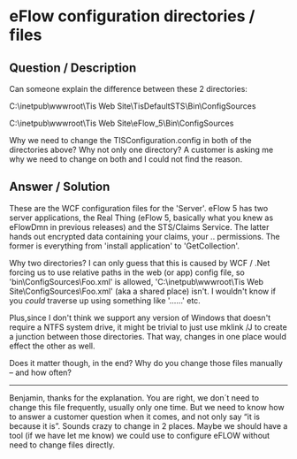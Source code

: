 # **eFlow configuration directories / files** #

## **Question / Description** ##

Can someone explain the difference between these 2 directories:

C:\inetpub\wwwroot\Tis Web Site\TisDefaultSTS\Bin\ConfigSources

C:\inetpub\wwwroot\Tis Web Site\eFlow_5\Bin\ConfigSources

Why we need to change the TISConfiguration.config in both of the directories above? Why not only one directory? A customer is asking me why we need to change on both and I could not find the reason.


## **Answer / Solution** ##

These are the WCF configuration files for the 'Server'.
eFlow 5 has two server applications, the Real Thing (eFlow 5, basically what you knew as eFlowDmn in previous releases) and the STS/Claims Service. The latter hands out encrypted data containing your claims, your .. permissions. The former is everything from 'install application' to 'GetCollection'.

Why two directories? I can only guess that this is caused by WCF / .Net forcing us to use relative paths in the web (or app) config file, so 'bin\ConfigSources\Foo.xml' is allowed, 'C:\inetpub\wwwroot\Tis Web Site\ConfigSources\Foo.xml' (aka a shared place) isn't. I wouldn't know if you _could_ traverse up using something like '..\..\..\' etc.

Plus,since I don't think we support any version of Windows that doesn't require a NTFS system drive, it might be trivial to just use mklink /J to create a junction between those directories.
That way, changes in one place would effect the other as well.

Does it matter though, in the end? Why do you change those files manually – and how often?


----------

Benjamin, thanks for the explanation. You are right, we don´t need to change this file frequently, usually only one time. But we need to know how to answer a customer question when it comes, and not only say “it is because it is”. Sounds  crazy to change in 2 places. Maybe we should have a tool (if we have let me know) we could use to configure eFLOW without need to change files directly.




















